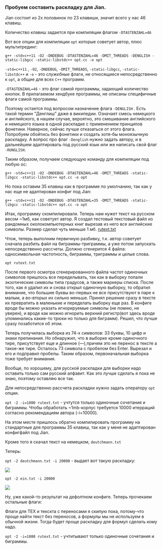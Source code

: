 ### Пробуем составить раскладку для Jian.

Jian состоит из 2х половинок по 23 клавиши, значит всего у нас 46 клавиш.

Количество клавиш задается при компиляции флагом `-DTASTENZAHL=46`

Вот все опции для компиляции `opt` которые советует автор, плюс мультитрединг:

`g++ -std=c++11 -O2 -DNDEBUG -DTASTENZAHL=46 -DMIT_THREADS -DENGLISH -static-libgcc -static-libstdc++ opt.cc -o opt`

`-std=c++11` , `-O2`, `-DNDEBUG`, `-DMIT_THREADS`,  `-static-libgcc`, `-static-libstdc++` и `-o` - это _служебные_ флаги, 
не относящиеся непосредственно к `opt`, а общие для всех `C++` программ.

`-DTASTENZAHL=46` - это флаг самой программы, задающий количество кнопок. В прилагаемом хендбуке программы,
не описаны специфичные флаги самой программы.

Поэтому остается под вопросом назначение флага `-DENGLISH` . Есть такой термин "Денглиш" даже в википедии. 
Означает смесь немецкого и английского, в нашем случае, вероятно, это смешивание английского и немецкого 
языка в одной раскладке с применением принципов фонетики. Наверное, сейчас лучше отказаться от этого флага. 
Попробуем обойтись без фонетики и создать хотя-бы моноязычную раскладку. А вопрос про флаг `-Denglish` нужно задать автору, и в дальнейшем 
адаптировать под русский язык или же написать свой флаг `-RUNGLISH`. 

Таким образом, получаем следующую команду для компиляции под любую ос:

`g++ -std=c++11 -O2 -DNDEBUG -DTASTENZAHL=46 -DMIT_THREADS -static-libgcc -static-libstdc++ opt.cc -o opt`

Но пока оставим 35 клавиш как в программе по умолчанию, так как у нас еще не адаптирован конфиг под Jian:

`g++ -std=c++11 -O2 -DNDEBUG -DTASTENZAHL=35 -DMIT_THREADS -static-libgcc -static-libstdc++ opt.cc -o opt`

Итак, программу скомпилировали. Теперь нам нужет текст на русском весом ~1мб, как советует автор. 
Я создал тестовый текстовый файл из рандомных околокомпьютерных книг вырезав из него все английские символы. 
Размер сделал чуть меньше 1 мб. [rutext.txt](https://github.com/klavarog/OPT/blob/master/rutext.txt)

Чтож, теперь выполним первичную разбивку, т.к. автор советует сначала разбить файл на биграммы-триграммы, 
а уже потом запускать непосредственно рассчеты. Должно сгенерится 4 файла: односимвольная частотность, биграммы, триграммы и целые слова.

`opt rutext.txt`

После первого осмотра сгенерированного файла частот одиночных символов пришлось все переделывать, так как в выборку попали экзотические символы типа градусов, а также маркеры списка. После того, как я удалил их и снова открыл одиночную выборку,
то обратил внимание, что большие буквы во-первых не все присутствуют в паре к малым, а во-вторых их сильно меньше. 
Принял решение сразу в тексте их превратить в маленькие и переделать выборку еще раз. В конфиге вроде бы можно указать игнорируемые символы (не помню, не уверен), и вроде как можно игнорить верхний регистр(вот здесь вроде упоминались какие-то трюки но только для биграмм). Решил, что лучше сразу позаботится об этом. 

Теперь получилась выборка из 74-х символов: 33 буквы, 10 цифр и знаки препинания. Но обнаружил, что в выборке кроме одиночного тире, присутствует еще и длинное (—),причем это не перенос в тексте а такое-же тире. Осталось 73 символа с пробелом без Enter. Вырезал и его и подправил пробелы. Таким образом, первоначальная выборка тоже требует внимания. 

Вообще, по хорошему, для русской раскладки для выборки надо оставить только сам русский алфавит. Как это лучше сделать я пока не знаю, поэтому оставляю все так.

Для непосредственно рассчета раскладки нужно задать оператору `opt` опции. 

`opt -2 -i=1000 rutext.txt` - учтутся только одиночные сочетания и биграммы. Чтобы обработать ~1mb-корпус требуется 10000 итерраций согласно рекомендациям автора (-i=10000).

На этом месте пришлось обратно компилировать программу на стандартные для программы 35 клавиш, так как у меня не адаптирован конфигфайл под Jian.  

Кроме того я скачал текст на немецком, `deutchmann.txt`

Теперь:

`opt -2 deutchmann.txt -i 20000` - выдает вот такую раскладку:

![](https://i.imgur.com/lgKHJKy.jpg)

`opt -2 ein.txt -i 20000`

![](https://i.imgur.com/hPu40GM.jpg)

Ну, уже какой-то результат на дефолтном конфиге. Теперь прочекаем остальные флаги:

Флаги для ТЕХ и текскта с переносами я скипую пока, потому-что проще найти текст без переносов, а формулы мы не используем в обычной жизни. Тогда будет проще раскладку для формул сделать кому надо.

`opt -2 -i=1000 rutext.txt` - учтитывают только одиночные сочетания и биграммы.


